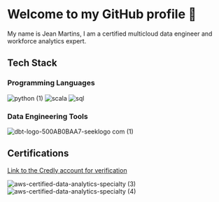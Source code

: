 # Welcome to my GitHub profile 👋

My name is Jean Martins, I am a certified multicloud data engineer and workforce analytics expert.

## Tech Stack

### Programming Languages

![python (1)](https://github.com/martins-jean/martins-jean/assets/118685801/0e31a2fc-4368-4ea4-852b-93a4bf146501)
![scala](https://github.com/martins-jean/martins-jean/assets/118685801/cfcb25b5-4c04-4171-b54b-988314779af4)
![sql](https://github.com/martins-jean/martins-jean/assets/118685801/75ad0222-1dab-4707-9bff-402c0455c79e)

### Data Engineering Tools

![dbt-logo-500AB0BAA7-seeklogo com (1)](https://github.com/martins-jean/martins-jean/assets/118685801/f926bff1-e380-4b1d-9af6-7bec2a469f37)

## Certifications

<a href="https://www.credly.com/users/jean-martins.ai">Link to the Credly account for verification</a>

![aws-certified-data-analytics-specialty (3)](https://github.com/martins-jean/martins-jean/assets/118685801/d156dec7-0899-4875-8382-815c539d4e47)
![aws-certified-data-analytics-specialty (4)](https://github.com/martins-jean/martins-jean/assets/118685801/60ca29b0-1f88-47f0-9f74-add6407f95c0)











